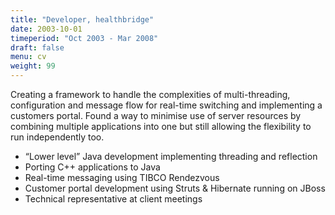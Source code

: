 ```yaml
---
title: "Developer, healthbridge"
date: 2003-10-01
timeperiod: "Oct 2003 - Mar 2008"
draft: false
menu: cv
weight: 99
---
```


 Creating a framework to handle the complexities of multi-threading, configuration and message flow for real-time switching and implementing a customers portal. Found a way to minimise use of server resources by combining multiple applications into one but still allowing the flexibility to run independently too.
<!--more-->
- “Lower level” Java development implementing threading and reflection
- Porting C++ applications to Java
- Real-time messaging using TIBCO Rendezvous
- Customer portal development using Struts & Hibernate running on JBoss
- Technical representative at client meetings

